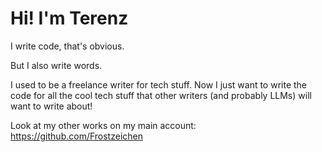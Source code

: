# Hi! I'm Terenz
I write code, that's obvious.

But I also write words.

I used to be a freelance writer for tech stuff. Now I just want to write the code for all the cool tech stuff that other writers (and probably LLMs) will want to write about!

Look at my other works on my main account: https://github.com/Frostzeichen
